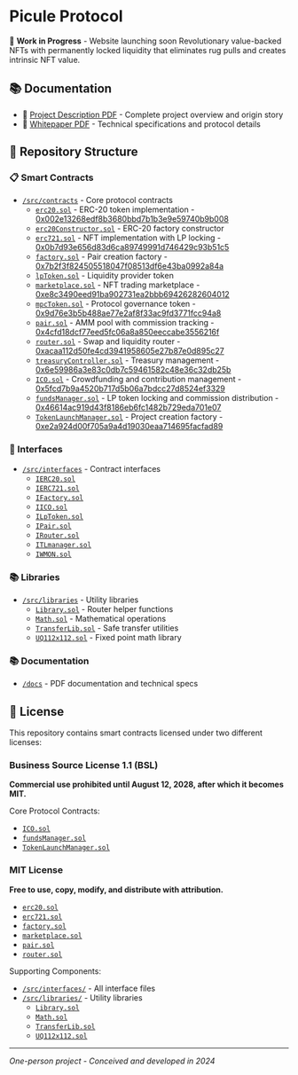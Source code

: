 # Picule Protocol

🚧 **Work in Progress** - Website launching soon
Revolutionary value-backed NFTs with permanently locked liquidity that eliminates rug pulls and creates intrinsic NFT value.

## 📚 Documentation

- 📖 [Project Description PDF](./docs/description.pdf) - Complete project overview and origin story
- 📄 [Whitepaper PDF](./docs/whitepaper.pdf) - Technical specifications and protocol details

## 📁 Repository Structure

### 📋 Smart Contracts

- [`/src/contracts`](./src/contracts) - Core protocol contracts
  - [`erc20.sol`](./src/contracts/erc20.sol) - ERC-20 token implementation - [0x002e13268edf8b3680bbd7b1b3e9e59740b9b008](https://testnet.monadexplorer.com/address/0x002e13268edf8b3680bbd7b1b3e9e59740b9b008)
  - [`erc20Constructor.sol`](./src/contracts/erc20Constructor.sol) - ERC-20 factory constructor
  - [`erc721.sol`](./src/contracts/erc721.sol) - NFT implementation with LP locking - [0x0b7d93e656d83d6ca89749991d746429c93b51c5](https://testnet.monadexplorer.com/address/0x0b7d93e656d83d6ca89749991d746429c93b51c5)
  - [`factory.sol`](./src/contracts/factory.sol) - Pair creation factory - [0x7b2f3f824505518047f08513df6e43ba0992a84a](https://testnet.monadexplorer.com/address/0x7b2f3f824505518047f08513df6e43ba0992a84a)
  - [`lpToken.sol`](./src/contracts/lpToken.sol) - Liquidity provider token
  - [`marketplace.sol`](./src/contracts/marketplace.sol) - NFT trading marketplace - [0xe8c3490eed91ba902731ea2bbb69426282604012](https://testnet.monadexplorer.com/address/0xe8c3490eed91ba902731ea2bbb69426282604012)
  - [`mpcToken.sol`](./src/contracts/mpcToken.sol) - Protocol governance token - [0x9d76e3b5b488ae77e2af8f33ac9fd3771fcc94a8](https://testnet.monadexplorer.com/address/0x9d76e3b5b488ae77e2af8f33ac9fd3771fcc94a8)
  - [`pair.sol`](./src/contracts/pair.sol) - AMM pool with commission tracking - [0x4cfd18dcf77eed5fc06a8a850eeccabe3556216f](https://testnet.monadexplorer.com/address/0x4cfd18dcf77eed5fc06a8a850eeccabe3556216f)
  - [`router.sol`](./src/contracts/router.sol) - Swap and liquidity router - [0xacaa112d50fe4cd3941958605e27b87e0d895c27](https://testnet.monadexplorer.com/address/0xacaa112d50fe4cd3941958605e27b87e0d895c27)
  - [`treasuryController.sol`](./src/contracts/treasuryController.sol) - Treasury management - [0x6e59986a3e83c0db7c59461582c48e36c32db25b](https://testnet.monadexplorer.com/address/0x6e59986a3e83c0db7c59461582c48e36c32db25b)
  - [`ICO.sol`](./src/contracts/ICO.sol) - Crowdfunding and contribution management - [0x5fcd7b9a4520b717d5b06a7bdcc27d8524ef3329](https://testnet.monadexplorer.com/address/0x5fcd7b9a4520b717d5b06a7bdcc27d8524ef3329)
  - [`fundsManager.sol`](./src/contracts/fundsManager.sol) - LP token locking and commission distribution - [0x46614ac919d43f8186eb6fc1482b729eda701e07](https://testnet.monadexplorer.com/address/0x46614ac919d43f8186eb6fc1482b729eda701e07)
  - [`TokenLaunchManager.sol`](./src/contracts/TokenLaunchManager.sol) - Project creation factory - [0xe2a924d00f705a9a4d19030eaa714695facfad89](https://testnet.monadexplorer.com/address/0xe2a924d00f705a9a4d19030eaa714695facfad89)

### 🔗 Interfaces

- [`/src/interfaces`](./src/interfaces) - Contract interfaces
  - [`IERC20.sol`](./src/interfaces/IERC20.sol)
  - [`IERC721.sol`](./src/interfaces/IERC721.sol)
  - [`IFactory.sol`](./src/interfaces/IFactory.sol)
  - [`IICO.sol`](./src/interfaces/IICO.sol)
  - [`ILpToken.sol`](./src/interfaces/ILpToken.sol)
  - [`IPair.sol`](./src/interfaces/IPair.sol)
  - [`IRouter.sol`](./src/interfaces/IRouter.sol)
  - [`ITLmanager.sol`](./src/interfaces/ITLmanager.sol)
  - [`IWMON.sol`](./src/interfaces/IWMON.sol)

### 📚 Libraries

- [`/src/libraries`](./src/libraries) - Utility libraries
  - [`Library.sol`](./src/libraries/Library.sol) - Router helper functions
  - [`Math.sol`](./src/libraries/Math.sol) - Mathematical operations
  - [`TransferLib.sol`](./src/libraries/TransferLib.sol) - Safe transfer utilities
  - [`UQ112x112.sol`](./src/libraries/UQ112x112.sol) - Fixed point math library

### 📚 Documentation

- [`/docs`](./docs) - PDF documentation and technical specs

## 📜 License

This repository contains smart contracts licensed under two different licenses:

### Business Source License 1.1 (BSL)

**Commercial use prohibited until August 12, 2028, after which it becomes MIT.**

Core Protocol Contracts:

- [`ICO.sol`](./src/contracts/ICO.sol)
- [`fundsManager.sol`](./src/contracts/fundsManager.sol)
- [`TokenLaunchManager.sol`](./src/contracts/TokenLaunchManager.sol)

### MIT License

**Free to use, copy, modify, and distribute with attribution.**

- [`erc20.sol`](./src/contracts/erc20.sol)
- [`erc721.sol`](./src/contracts/erc721.sol)
- [`factory.sol`](./src/contracts/factory.sol)
- [`marketplace.sol`](./src/contracts/marketplace.sol)
- [`pair.sol`](./src/contracts/pair.sol)
- [`router.sol`](./src/contracts/router.sol)

Supporting Components:

- [`/src/interfaces/`](./src/interfaces) - All interface files
- [`/src/libraries/`](./src/libraries) - Utility libraries
  - [`Library.sol`](./src/libraries/Library.sol)
  - [`Math.sol`](./src/libraries/Math.sol)
  - [`TransferLib.sol`](./src/libraries/TransferLib.sol)
  - [`UQ112x112.sol`](./src/libraries/UQ112x112.sol)

---

_One-person project - Conceived and developed in 2024_
